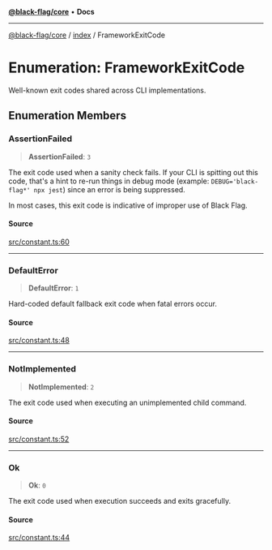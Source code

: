 [**@black-flag/core**](../../README.md) • **Docs**

***

[@black-flag/core](../../README.md) / [index](../README.md) / FrameworkExitCode

# Enumeration: FrameworkExitCode

Well-known exit codes shared across CLI implementations.

## Enumeration Members

### AssertionFailed

> **AssertionFailed**: `3`

The exit code used when a sanity check fails. If your CLI is spitting out
this code, that's a hint to re-run things in debug mode (example:
`DEBUG='black-flag*' npx jest`) since an error is being suppressed.

In most cases, this exit code is indicative of improper use of Black Flag.

#### Source

[src/constant.ts:60](https://github.com/Xunnamius/black-flag/blob/078357b0a89baf1ca6264881df1614997567a0db/src/constant.ts#L60)

***

### DefaultError

> **DefaultError**: `1`

Hard-coded default fallback exit code when fatal errors occur.

#### Source

[src/constant.ts:48](https://github.com/Xunnamius/black-flag/blob/078357b0a89baf1ca6264881df1614997567a0db/src/constant.ts#L48)

***

### NotImplemented

> **NotImplemented**: `2`

The exit code used when executing an unimplemented child command.

#### Source

[src/constant.ts:52](https://github.com/Xunnamius/black-flag/blob/078357b0a89baf1ca6264881df1614997567a0db/src/constant.ts#L52)

***

### Ok

> **Ok**: `0`

The exit code used when execution succeeds and exits gracefully.

#### Source

[src/constant.ts:44](https://github.com/Xunnamius/black-flag/blob/078357b0a89baf1ca6264881df1614997567a0db/src/constant.ts#L44)
